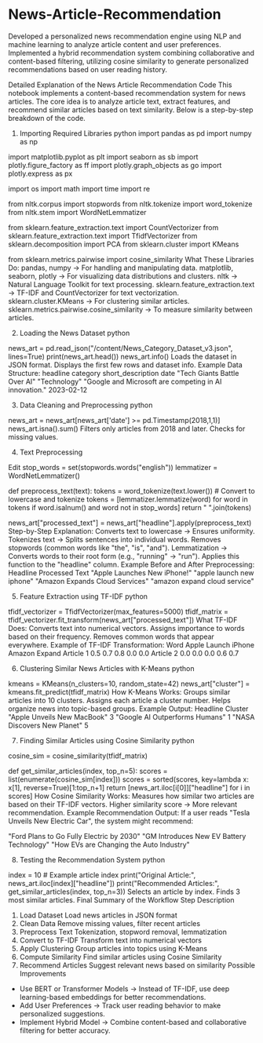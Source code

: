 # News-Article-Recommendation
Developed a personalized news recommendation engine using NLP and machine learning to analyze article content and user preferences. Implemented a hybrid recommendation system combining collaborative and content-based filtering, utilizing cosine similarity to generate personalized recommendations based on user reading history.


Detailed Explanation of the News Article Recommendation Code
This notebook implements a content-based recommendation system for news articles. The core idea is to analyze article text, extract features, and recommend similar articles based on text similarity. Below is a step-by-step breakdown of the code.

1. Importing Required Libraries
python
import pandas as pd
import numpy as np

import matplotlib.pyplot as plt
import seaborn as sb
import plotly.figure_factory as ff
import plotly.graph_objects as go
import plotly.express as px

import os
import math
import time
import re

from nltk.corpus import stopwords
from nltk.tokenize import word_tokenize
from nltk.stem import WordNetLemmatizer

from sklearn.feature_extraction.text import CountVectorizer
from sklearn.feature_extraction.text import TfidfVectorizer
from sklearn.decomposition import PCA
from sklearn.cluster import KMeans

from sklearn.metrics.pairwise import cosine_similarity
What These Libraries Do:
pandas, numpy → For handling and manipulating data.
matplotlib, seaborn, plotly → For visualizing data distributions and clusters.
nltk → Natural Language Toolkit for text processing.
sklearn.feature_extraction.text → TF-IDF and CountVectorizer for text vectorization.
sklearn.cluster.KMeans → For clustering similar articles.
sklearn.metrics.pairwise.cosine_similarity → To measure similarity between articles.
 

2. Loading the News Dataset
python

news_art = pd.read_json("/content/News_Category_Dataset_v3.json", lines=True)
print(news_art.head())
news_art.info()
Loads the dataset in JSON format.
Displays the first few rows and dataset info.
Example Data Structure:
headline	category	short_description	date
"Tech Giants Battle Over AI"	"Technology"	"Google and Microsoft are competing in AI innovation."	2023-02-12


3. Data Cleaning and Preprocessing
python

news_art = news_art[news_art['date'] >= pd.Timestamp(2018,1,1)]
news_art.isna().sum()
Filters only articles from 2018 and later.
Checks for missing values.


4. Text Preprocessing

Edit
stop_words = set(stopwords.words("english"))
lemmatizer = WordNetLemmatizer()

def preprocess_text(text):
    tokens = word_tokenize(text.lower())  # Convert to lowercase and tokenize
    tokens = [lemmatizer.lemmatize(word) for word in tokens if word.isalnum() and word not in stop_words]
    return " ".join(tokens)

news_art["processed_text"] = news_art["headline"].apply(preprocess_text)
Step-by-Step Explanation:
Converts text to lowercase → Ensures uniformity.
Tokenizes text → Splits sentences into individual words.
Removes stopwords (common words like "the", "is", "and").
Lemmatization → Converts words to their root form (e.g., "running" → "run").
Applies this function to the "headline" column.
Example Before and After Preprocessing:
Headline	Processed Text
"Apple Launches New iPhone!"	"apple launch new iphone"
"Amazon Expands Cloud Services"	"amazon expand cloud service"


5. Feature Extraction using TF-IDF
python

tfidf_vectorizer = TfidfVectorizer(max_features=5000)
tfidf_matrix = tfidf_vectorizer.fit_transform(news_art["processed_text"])
What TF-IDF Does:
Converts text into numerical vectors.
Assigns importance to words based on their frequency.
Removes common words that appear everywhere.
Example of TF-IDF Transformation:
Word	Apple	Launch	iPhone	Amazon	Expand
Article 1	0.5	0.7	0.8	0.0	0.0
Article 2	0.0	0.0	0.0	0.6	0.7


6. Clustering Similar News Articles with K-Means
python

kmeans = KMeans(n_clusters=10, random_state=42)
news_art["cluster"] = kmeans.fit_predict(tfidf_matrix)
How K-Means Works:
Groups similar articles into 10 clusters.
Assigns each article a cluster number.
Helps organize news into topic-based groups.
Example Output:
Headline	Cluster
"Apple Unveils New MacBook"	3
"Google AI Outperforms Humans"	1
"NASA Discovers New Planet"	5


7. Finding Similar Articles using Cosine Similarity
python

cosine_sim = cosine_similarity(tfidf_matrix)

def get_similar_articles(index, top_n=5):
    scores = list(enumerate(cosine_sim[index]))
    scores = sorted(scores, key=lambda x: x[1], reverse=True)[1:top_n+1]
    return [news_art.iloc[i[0]]["headline"] for i in scores]
How Cosine Similarity Works:
Measures how similar two articles are based on their TF-IDF vectors.
Higher similarity score → More relevant recommendation.
Example Recommendation Output:
If a user reads "Tesla Unveils New Electric Car", the system might recommend:

"Ford Plans to Go Fully Electric by 2030"
"GM Introduces New EV Battery Technology"
"How EVs are Changing the Auto Industry"


8. Testing the Recommendation System
python

index = 10  # Example article index
print("Original Article:", news_art.iloc[index]["headline"])
print("Recommended Articles:", get_similar_articles(index, top_n=3))
Selects an article by index.
Finds 3 most similar articles.
Final Summary of the Workflow
Step	Description
1. Load Dataset	Load news articles in JSON format
2. Clean Data	Remove missing values, filter recent articles
3. Preprocess Text	Tokenization, stopword removal, lemmatization
4. Convert to TF-IDF	Transform text into numerical vectors
5. Apply Clustering	Group articles into topics using K-Means
6. Compute Similarity	Find similar articles using Cosine Similarity
7. Recommend Articles	Suggest relevant news based on similarity
Possible Improvements
* Use BERT or Transformer Models → Instead of TF-IDF, use deep learning-based embeddings for better recommendations.
* Add User Preferences → Track user reading behavior to make personalized suggestions.
* Implement Hybrid Model → Combine content-based and collaborative filtering for better accuracy.
